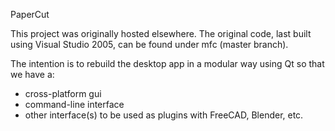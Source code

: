 PaperCut

This project was originally hosted elsewhere. The original code, last built
using Visual Studio 2005, can be found under mfc (master branch).

The intention is to rebuild the desktop app in a modular way using
Qt so that we have a:
* cross-platform gui
* command-line interface
* other interface(s) to be used as plugins with FreeCAD, Blender, etc.

